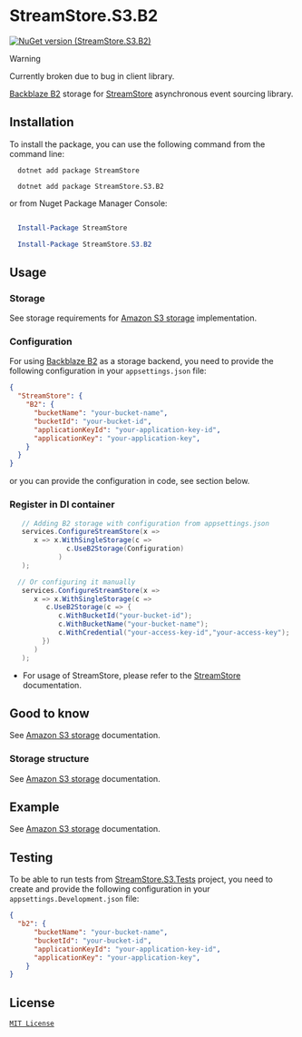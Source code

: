 # StreamStore.S3.B2

[![NuGet version (StreamStore.S3.B2)](https://img.shields.io/nuget/v/StreamStore.S3.B2.svg?style=flat-square)](https://www.nuget.org/packages/StreamStore.S3.B2/)

> [!WARNING]
  Currently broken due to bug in client library.

[Backblaze B2] storage for [StreamStore] asynchronous event sourcing library.

## Installation

To install the package, you can use the following command from the command line:

```dotnetcli
  dotnet add package StreamStore

  dotnet add package StreamStore.S3.B2
```

or from Nuget Package Manager Console:

```powershell

  Install-Package StreamStore

  Install-Package StreamStore.S3.B2
```

## Usage

### Storage

See storage requirements for [Amazon S3 storage](https://github.com/kostiantyn-matsebora/streamstore/tree/master/src/StreamStore.S3.AWS#storage) implementation.

### Configuration

For using [Backblaze B2] as a storage backend, you need to provide the following configuration in your `appsettings.json` file:

```json
{
  "StreamStore": {
    "B2": {
      "bucketName": "your-bucket-name",
      "bucketId": "your-bucket-id",
      "applicationKeyId": "your-application-key-id",
      "applicationKey": "your-application-key",
    }
  }
}
```

or you can provide the configuration in code, see section below.

### Register in DI container

```csharp
   // Adding B2 storage with configuration from appsettings.json
   services.ConfigureStreamStore(x => 
      x => x.WithSingleStorage(c =>
              c.UseB2Storage(Configuration)
            )
   );

  // Or configuring it manually
   services.ConfigureStreamStore(x =>
      x => x.WithSingleStorage(c =>
         c.UseB2Storage(c => {
            c.WithBucketId("your-bucket-id");
            c.WithBucketName("your-bucket-name");
            c.WithCredential("your-access-key-id","your-access-key");
        })
      )
   );

```

- For usage of StreamStore, please refer to the [StreamStore] documentation.

## Good to know

See  [Amazon S3 storage](https://github.com/kostiantyn-matsebora/streamstore/tree/master/src/StreamStore.S3.AWS#good-to-know) documentation.

### Storage structure

See  [Amazon S3 storage](https://github.com/kostiantyn-matsebora/streamstore/tree/master/src/StreamStore.S3.AWS#storage-structure) documentation.

## Example

See  [Amazon S3 storage](https://github.com/kostiantyn-matsebora/streamstore/tree/master/src/StreamStore.S3.AWS#example) documentation.

## Testing

To be able to run tests from [StreamStore.S3.Tests](../StreamStore.S3.Tests/) project, you need to create and provide the following configuration in your `appsettings.Development.json` file:

```json
{
  "b2": {
      "bucketName": "your-bucket-name",
      "bucketId": "your-bucket-id",
      "applicationKeyId": "your-application-key-id",
      "applicationKey": "your-application-key",
    }
}
```

## License

[`MIT License`](../../LICENSE)

[Backblaze B2]: https://www.backblaze.com/b2/cloud-storage.html
[StreamStore]: https://github.com/kostiantyn-matsebora/streamstore/tree/master
